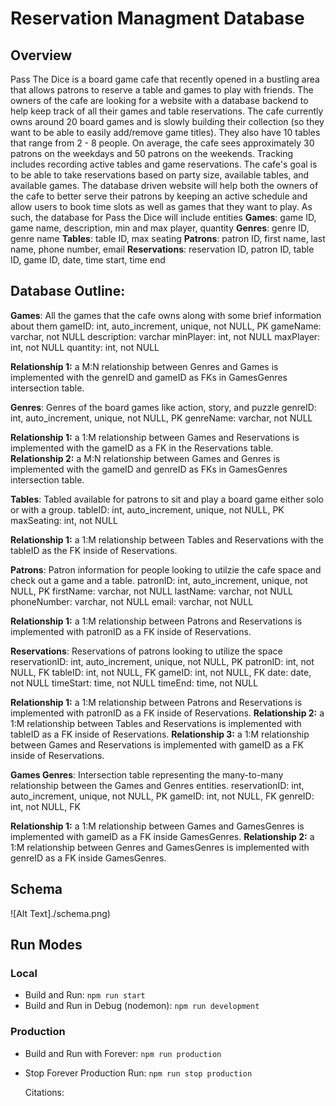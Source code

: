 # Reservation Managment Database

## Overview
Pass The Dice is a board game cafe that recently opened in a bustling area that allows patrons to reserve a table and games to play with friends. The owners of the cafe are looking for a website with a database backend to help keep track of all their games and table reservations. 
The cafe currently owns around 20 board games and is slowly building their collection (so they want to be able to easily add/remove game titles). They also have 10 tables that range from 2 - 8 people. On average, the cafe sees approximately 30 patrons on the weekdays and 50 patrons on the weekends. 
Tracking includes recording active tables and game reservations. The cafe's goal is to be able to take reservations based on party size, available tables, and available games. 
The database driven website will help both the owners of the cafe to better serve their patrons by keeping an active schedule and allow users to book time slots as well as games that they want to play.
As such, the database for Pass the Dice will include entities
**Games**: game ID, game name, description, min and max player, quantity
**Genres**: genre ID, genre name
**Tables**: table ID, max seating
**Patrons**: patron ID, first name, last name, phone number, email
**Reservations**: reservation ID, patron ID, table ID, game ID, date, time start, time end 

## Database Outline:
**Games**: All the games that the cafe owns along with some brief information about them
gameID: int, auto_increment, unique, not NULL, PK
gameName: varchar, not NULL
description: varchar
minPlayer: int, not NULL
maxPlayer: int, not NULL
quantity: int, not NULL

**Relationship 1:** a M:N relationship between Genres and Games is implemented with the genreID and gameID as FKs in GamesGenres intersection table.

**Genres**: Genres of the board games like action, story, and puzzle
genreID: int, auto_increment, unique, not NULL, PK
genreName: varchar, not NULL 

**Relationship 1:** a 1:M relationship between Games and Reservations is implemented with the gameID as a FK in the Reservations table.
**Relationship 2:** a M:N relationship between Games and Genres is implemented with the gameID and genreID as FKs in GamesGenres intersection table.

**Tables**: Tabled available for patrons to sit and play a board game either solo or with a group.
tableID: int, auto_increment, unique, not NULL, PK
maxSeating: int, not NULL

**Relationship 1:** a 1:M relationship between Tables and Reservations with the tableID as the FK inside of Reservations.

**Patrons**: Patron information for people looking to utilzie the cafe space and check out a game and a table.
patronID: int, auto_increment, unique, not NULL, PK 
firstName: varchar, not NULL
lastName: varchar, not NULL
phoneNumber: varchar, not NULL
email: varchar, not NULL

**Relationship 1:** a 1:M relationship between Patrons and Reservations is implemented with patronID as a FK inside of Reservations.

**Reservations**: Reservations of patrons looking to utilize the space
reservationID: int, auto_increment, unique, not NULL, PK
patronID: int, not NULL, FK
tableID: int, not NULL, FK
gameID: int, not NULL, FK
date: date, not NULL
timeStart: time, not NULL
timeEnd: time, not NULL

**Relationship 1:** a 1:M relationship between Patrons and Reservations is implemented with patronID as a FK inside of Reservations.
**Relationship 2:** a 1:M relationship between Tables and Reservations is implemented with tableID as a FK inside of Reservations.
**Relationship 3:** a 1:M relationship between Games and Reservations is implemented with gameID as a FK inside of Reservations.

**Games Genres**: Intersection table representing the many-to-many relationship between the Games and Genres entities.
reservationID: int, auto_increment, unique, not NULL, PK
gameID: int, not NULL, FK
genreID: int, not NULL, FK

**Relationship 1:** a 1:M relationship between Games and GamesGenres is implemented with gameID as a FK inside GamesGenres.
**Relationship 2:**  a 1:M relationship between Genres and GamesGenres is implemented with genreID as a FK inside GamesGenres.

## Schema 
![Alt Text]./schema.png)

## Run Modes
### Local
* Build and Run: `npm run start`
* Build and Run in Debug (nodemon): `npm run development`

### Production
* Build and Run with Forever: `npm run production`
* Stop Forever Production Run: `npm run stop production`

  Citations:
  

